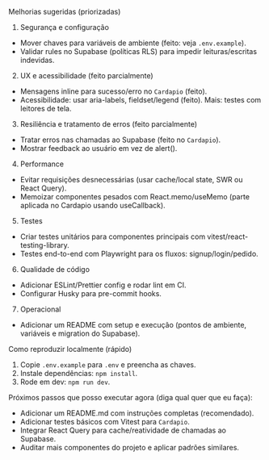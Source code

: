 Melhorias sugeridas (priorizadas)

1) Segurança e configuração
- Mover chaves para variáveis de ambiente (feito: veja `.env.example`).
- Validar rules no Supabase (políticas RLS) para impedir leituras/escritas indevidas.

2) UX e acessibilidade (feito parcialmente)
- Mensagens inline para sucesso/erro no `Cardapio` (feito).
- Acessibilidade: usar aria-labels, fieldset/legend (feito). Mais: testes com leitores de tela.

3) Resiliência e tratamento de erros (feito parcialmente)
- Tratar erros nas chamadas ao Supabase (feito no `Cardapio`).
- Mostrar feedback ao usuário em vez de alert().

4) Performance
- Evitar requisições desnecessárias (usar cache/local state, SWR ou React Query).
- Memoizar componentes pesados com React.memo/useMemo (parte aplicada no Cardapio usando useCallback).

5) Testes
- Criar testes unitários para componentes principais com vitest/react-testing-library.
- Testes end-to-end com Playwright para os fluxos: signup/login/pedido.

6) Qualidade de código
- Adicionar ESLint/Prettier config e rodar lint em CI.
- Configurar Husky para pre-commit hooks.

7) Operacional
- Adicionar um README com setup e execução (pontos de ambiente, variáveis e migration do Supabase).

Como reproduzir localmente (rápido)

1. Copie `.env.example` para `.env` e preencha as chaves.
2. Instale dependências: `npm install`.
3. Rode em dev: `npm run dev`.

Próximos passos que posso executar agora (diga qual quer que eu faça):
- Adicionar um README.md com instruções completas (recomendado).
- Adicionar testes básicos com Vitest para `Cardapio`.
- Integrar React Query para cache/reatividade de chamadas ao Supabase.
- Auditar mais componentes do projeto e aplicar padrões similares.
